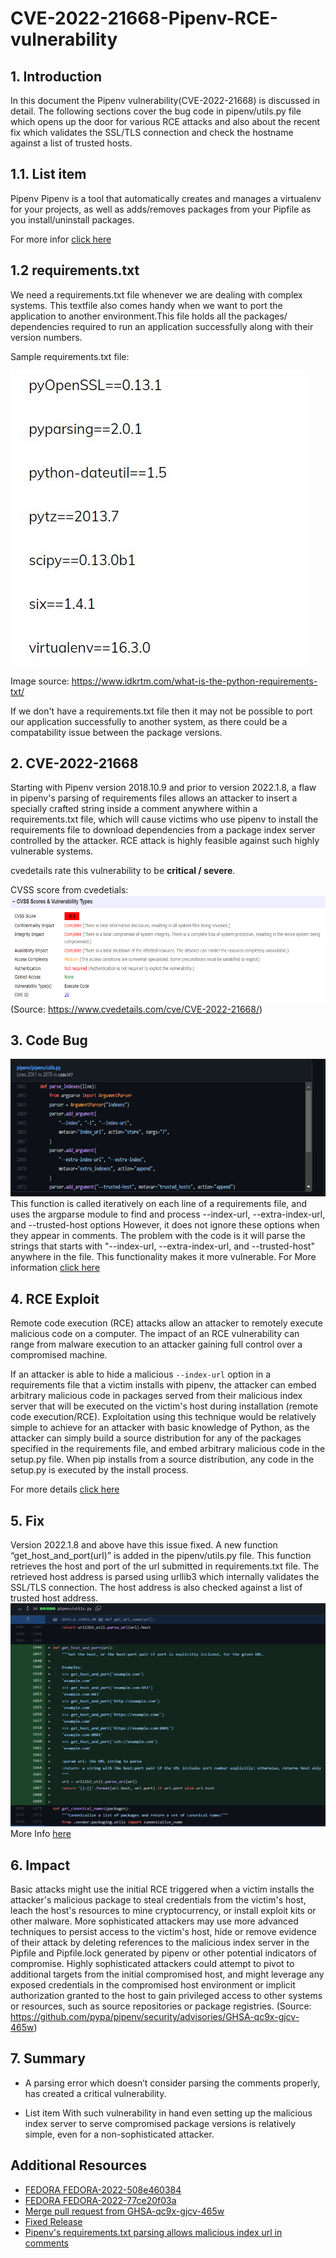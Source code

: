 # CVE-2022-21668-Pipenv-RCE-vulnerability


##   1.  Introduction

In this document the Pipenv vulnerability(CVE-2022-21668) is discussed in detail. The following sections cover the bug code in pipenv/utils.py file which opens up the door for various RCE attacks and also about the recent fix which validates the SSL/TLS connection and check the hostname against a list of trusted hosts. 

##  1.1. List item

Pipenv
Pipenv is a tool that automatically creates and manages a virtualenv for your projects, as well as adds/removes packages from your Pipfile as you install/uninstall packages.

For more infor [ click here ](https://pypi.org/project/pipenv/)


## 1.2 requirements.txt

We need a requirements.txt file whenever we are dealing with complex systems. This textfile also comes handy when we want to port the application to another environment.This file holds all the packages/ dependencies required to run an application successfully along with their version numbers.

Sample requirements.txt file:

![requirements sample](https://github.com/sreeram281997/CVE-2022-21668-Pipenv-RCE-vulnerability/blob/main/requirements.JPG)

Image source: https://www.idkrtm.com/what-is-the-python-requirements-txt/ 

If we don't have a requirements.txt file then it may not be possible to port our application successfully to another system, as there could be a compatability issue between the package versions.

## 2. CVE-2022-21668
Starting with Pipenv version 2018.10.9 and prior to version 2022.1.8, a flaw in pipenv's parsing of requirements files allows an attacker to insert a specially crafted string inside a comment anywhere within a requirements.txt file, which will cause victims who use pipenv to install the requirements file to download dependencies from a package index server controlled by the attacker. RCE attack is highly feasible against such highly vulnerable systems.

cvedetails rate this vulnerability to be **critical / severe**. 

CVSS score from cvedetials:
![CVSS Score](https://github.com/sreeram281997/CVE-2022-21668-Pipenv-RCE-vulnerability/blob/main/cvss.png)
(Source: https://www.cvedetails.com/cve/CVE-2022-21668/)
## 3. Code Bug
![CVE-2022-21668 Bug](https://github.com/sreeram281997/CVE-2022-21668-Pipenv-RCE-vulnerability/blob/main/parse-index.png)
This function is called iteratively on each line of a requirements file, and uses the argparse module to find and process --index-url, --extra-index-url, and --trusted-host options
However, it does not ignore these options when they appear in comments.  The problem with the code is it will parse the strings that starts with "--index-url, --extra-index-url, and --trusted-host" anywhere in the file. This functionality makes it more vulnerable.
For More information [click here](https://github.com/pypa/pipenv/security/advisories/GHSA-qc9x-gjcv-465w) 

## 4. RCE Exploit
Remote code execution (RCE) attacks allow an attacker to remotely execute malicious code on a computer. The impact of an RCE vulnerability can range from malware execution to an attacker gaining full control over a compromised machine.

If an attacker is able to hide a malicious  `--index-url`  option in a requirements file that a victim installs with pipenv, the attacker can embed arbitrary malicious code in packages served from their malicious index server that will be executed on the victim's host during installation (remote code execution/RCE). Exploitation using this technique would be relatively simple to achieve for an attacker with basic knowledge of Python, as the attacker can simply build a source distribution for any of the packages specified in the requirements file, and embed arbitrary malicious code in the setup.py file. When pip installs from a source distribution, any code in the setup.py is executed by the install process. 

For more details [click here](https://github.com/pypa/pipenv/security/advisories/GHSA-qc9x-gjcv-465w)


## 5. Fix
Version 2022.1.8 and above have this issue fixed. A new function “get_host_and_port(url)” is added in the pipenv/utils.py file. This function retrieves the host and port of the url submitted in requirements.txt file. The retrieved host address is parsed using urllib3 which internally validates the SSL/TLS connection. The host address is also checked against a list of trusted host address.
![Fix for CVE-2022-21668](https://github.com/sreeram281997/CVE-2022-21668-Pipenv-RCE-vulnerability/blob/main/parse_index_fix.png)
More Info [here](https://github.com/pypa/pipenv/commit/439782a8ae36c4762c88e43d5f0d8e563371b46f)

## 6. Impact

Basic attacks might use the initial RCE triggered when a victim installs the attacker's malicious package to steal credentials from the victim's host, leach the host's resources to mine cryptocurrency, or install exploit kits or other malware. More sophisticated attackers may use more advanced techniques to persist access to the victim's host, hide or remove evidence of their attack by deleting references to the malicious index server in the Pipfile and Pipfile.lock generated by pipenv or other potential indicators of compromise. Highly sophisticated attackers could attempt to pivot to additional targets from the initial compromised host, and might leverage any exposed credentials in the compromised host environment or implicit authorization granted to the host to gain privileged access to other systems or resources, such as source repositories or package registries. (Source: https://github.com/pypa/pipenv/security/advisories/GHSA-qc9x-gjcv-465w)

## 7. Summary

 - A parsing error which doesn’t consider parsing the comments properly,
   has created a critical vulnerability.
   
  
 - List item With such vulnerability in hand even setting up the malicious index
   server to serve compromised package versions is relatively simple,
   even for a non-sophisticated attacker.

## Additional Resources

 - [FEDORA FEDORA-2022-508e460384](https://lists.fedoraproject.org/archives/list/package-announce@lists.fedoraproject.org/message/KCROBYHUS6DKQPCXBRPCZ5CDBNQTYAWT/)
 - [FEDORA FEDORA-2022-77ce20f03a](https://lists.fedoraproject.org/archives/list/package-announce@lists.fedoraproject.org/message/QHQRIWKDP3SVJABAPEXBIQPKDI6UP7G4/)
 - [Merge pull request from GHSA-qc9x-gjcv-465w](https://github.com/pypa/pipenv/commit/439782a8ae36c4762c88e43d5f0d8e563371b46f)
 - [Fixed Release](https://github.com/pypa/pipenv/releases/tag/v2022.1.8)
 - [Pipenv's requirements.txt parsing allows malicious index url in comments](https://github.com/pypa/pipenv/security/advisories/GHSA-qc9x-gjcv-465w)
